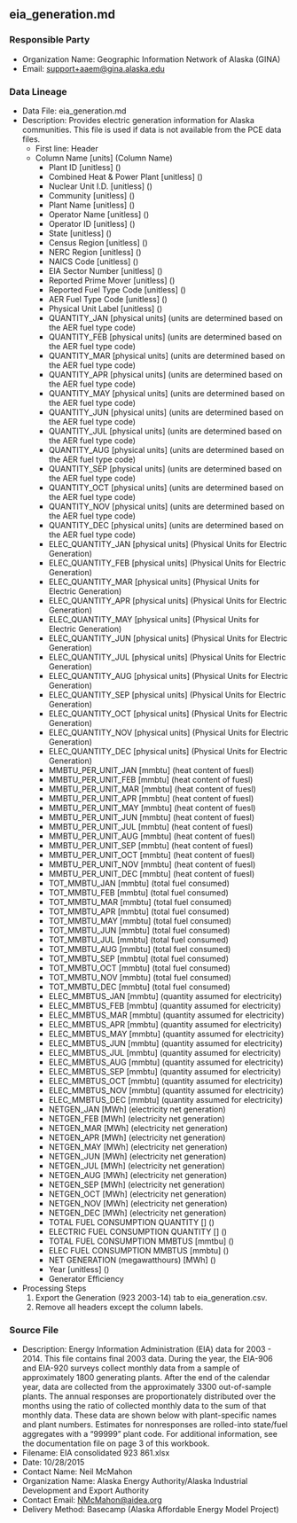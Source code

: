 ## eia_generation.md

### Responsible Party
  * Organization Name: Geographic Information Network of Alaska (GINA)
  * Email: support+aaem@gina.alaska.edu

### Data Lineage
  * Data File: eia_generation.md
  * Description: Provides electric generation information for Alaska communities. This file is used if data is not available from the PCE data files.  
    * First line: Header
    * Column Name [units] (Column Name)
      * Plant ID [unitless] ()
      * Combined Heat & Power Plant [unitless] ()
      * Nuclear Unit I.D. [unitless] ()
      * Community [unitless] ()
      * Plant Name [unitless] ()
      * Operator Name [unitless] ()
      * Operator ID [unitless] ()
      * State [unitless] ()
      * Census Region [unitless] ()
      * NERC Region [unitless] ()
      * NAICS Code [unitless] ()
      * EIA Sector Number [unitless] ()
      * Reported Prime Mover [unitless] ()
      * Reported Fuel Type Code [unitless] ()
      * AER Fuel Type Code [unitless] ()
      * Physical Unit Label [unitless] ()
      * QUANTITY_JAN [physical units] (units are determined based on the AER fuel type code)
      * QUANTITY_FEB [physical units] (units are determined based on the AER fuel type code)
      * QUANTITY_MAR [physical units] (units are determined based on the AER fuel type code)
      * QUANTITY_APR [physical units] (units are determined based on the AER fuel type code)
      * QUANTITY_MAY [physical units] (units are determined based on the AER fuel type code)
      * QUANTITY_JUN [physical units] (units are determined based on the AER fuel type code)
      * QUANTITY_JUL [physical units] (units are determined based on the AER fuel type code)
      * QUANTITY_AUG [physical units] (units are determined based on the AER fuel type code)
      * QUANTITY_SEP [physical units] (units are determined based on the AER fuel type code)
      * QUANTITY_OCT [physical units] (units are determined based on the AER fuel type code)
      * QUANTITY_NOV [physical units] (units are determined based on the AER fuel type code)
      * QUANTITY_DEC [physical units] (units are determined based on the AER fuel type code)
      * ELEC_QUANTITY_JAN [physical units] (Physical Units for Electric Generation)
      * ELEC_QUANTITY_FEB [physical units] (Physical Units for Electric Generation)
      * ELEC_QUANTITY_MAR [physical units] (Physical Units for Electric Generation)
      * ELEC_QUANTITY_APR [physical units] (Physical Units for Electric Generation)
      * ELEC_QUANTITY_MAY [physical units] (Physical Units for Electric Generation)
      * ELEC_QUANTITY_JUN [physical units] (Physical Units for Electric Generation)
      * ELEC_QUANTITY_JUL [physical units] (Physical Units for Electric Generation)
      * ELEC_QUANTITY_AUG [physical units] (Physical Units for Electric Generation)
      * ELEC_QUANTITY_SEP [physical units] (Physical Units for Electric Generation)
      * ELEC_QUANTITY_OCT [physical units] (Physical Units for Electric Generation)
      * ELEC_QUANTITY_NOV [physical units] (Physical Units for Electric Generation)
      * ELEC_QUANTITY_DEC [physical units] (Physical Units for Electric Generation)
      * MMBTU_PER_UNIT_JAN [mmbtu] (heat content of fuesl)
      * MMBTU_PER_UNIT_FEB [mmbtu] (heat content of fuesl)
      * MMBTU_PER_UNIT_MAR [mmbtu] (heat content of fuesl)
      * MMBTU_PER_UNIT_APR [mmbtu] (heat content of fuesl)
      * MMBTU_PER_UNIT_MAY [mmbtu] (heat content of fuesl)
      * MMBTU_PER_UNIT_JUN [mmbtu] (heat content of fuesl)
      * MMBTU_PER_UNIT_JUL [mmbtu] (heat content of fuesl)
      * MMBTU_PER_UNIT_AUG [mmbtu] (heat content of fuesl)
      * MMBTU_PER_UNIT_SEP [mmbtu] (heat content of fuesl)
      * MMBTU_PER_UNIT_OCT [mmbtu] (heat content of fuesl)
      * MMBTU_PER_UNIT_NOV [mmbtu] (heat content of fuesl)
      * MMBTU_PER_UNIT_DEC [mmbtu] (heat content of fuesl)
      * TOT_MMBTU_JAN [mmbtu] (total fuel consumed)
      * TOT_MMBTU_FEB [mmbtu] (total fuel consumed)
      * TOT_MMBTU_MAR [mmbtu] (total fuel consumed)
      * TOT_MMBTU_APR [mmbtu] (total fuel consumed)
      * TOT_MMBTU_MAY [mmbtu] (total fuel consumed)
      * TOT_MMBTU_JUN [mmbtu] (total fuel consumed)
      * TOT_MMBTU_JUL [mmbtu] (total fuel consumed)
      * TOT_MMBTU_AUG [mmbtu] (total fuel consumed)
      * TOT_MMBTU_SEP [mmbtu] (total fuel consumed)
      * TOT_MMBTU_OCT [mmbtu] (total fuel consumed)
      * TOT_MMBTU_NOV [mmbtu] (total fuel consumed)
      * TOT_MMBTU_DEC [mmbtu] (total fuel consumed)
      * ELEC_MMBTUS_JAN [mmbtu] (quantity assumed for electricity)
      * ELEC_MMBTUS_FEB [mmbtu] (quantity assumed for electricity)
      * ELEC_MMBTUS_MAR [mmbtu] (quantity assumed for electricity)
      * ELEC_MMBTUS_APR [mmbtu] (quantity assumed for electricity)
      * ELEC_MMBTUS_MAY [mmbtu] (quantity assumed for electricity)
      * ELEC_MMBTUS_JUN [mmbtu] (quantity assumed for electricity)
      * ELEC_MMBTUS_JUL [mmbtu] (quantity assumed for electricity)
      * ELEC_MMBTUS_AUG [mmbtu] (quantity assumed for electricity)
      * ELEC_MMBTUS_SEP [mmbtu] (quantity assumed for electricity)
      * ELEC_MMBTUS_OCT [mmbtu] (quantity assumed for electricity)
      * ELEC_MMBTUS_NOV [mmbtu] (quantity assumed for electricity)
      * ELEC_MMBTUS_DEC [mmbtu] (quantity assumed for electricity)
      * NETGEN_JAN [MWh] (electricity net generation)
      * NETGEN_FEB [MWh] (electricity net generation)
      * NETGEN_MAR [MWh] (electricity net generation)
      * NETGEN_APR [MWh] (electricity net generation)
      * NETGEN_MAY [MWh] (electricity net generation)
      * NETGEN_JUN [MWh] (electricity net generation)
      * NETGEN_JUL [MWh] (electricity net generation)
      * NETGEN_AUG [MWh] (electricity net generation)
      * NETGEN_SEP [MWh] (electricity net generation)
      * NETGEN_OCT [MWh] (electricity net generation)
      * NETGEN_NOV [MWh] (electricity net generation)
      * NETGEN_DEC [MWh] (electricity net generation)
      * TOTAL FUEL CONSUMPTION QUANTITY [] ()
      * ELECTRIC FUEL CONSUMPTION QUANTITY [] ()
      * TOTAL FUEL CONSUMPTION MMBTUS [mmtbu] ()
      * ELEC FUEL CONSUMPTION MMBTUS [mmbtu] ()
      * NET GENERATION (megawatthours) [MWh] ()
      * Year [unitless] ()
      * Generator Efficiency
  * Processing Steps
    1. Export the Generation (923 2003-14) tab to eia_generation.csv.
    2. Remove all headers except the column labels.

### Source File
  * Description: Energy Information Administration (EIA) data for 2003 - 2014. This file contains final 2003 data.  During the year, the EIA-906 and EIA-920 surveys collect monthly data from a sample of approximately 1800 generating plants.   After the end of the calendar year, data are collected from the approximately 3300 out-of-sample plants.  The annual responses are proportionately distributed over the months using the ratio of collected monthly data to the sum of that monthly data.  These data are shown below with plant-specific names and plant numbers.  Estimates for nonresponses are rolled-into state/fuel aggregates with a “99999” plant code.  For additional information, see the documentation file on page 3 of this workbook.
  * Filename: EIA consolidated 923 861.xlsx
  * Date: 10/28/2015
  * Contact Name: Neil McMahon
  * Organization Name: Alaska Energy Authority/Alaska Industrial Development and Export Authority
  * Contact Email: NMcMahon@aidea.org
  * Delivery Method: Basecamp (Alaska Affordable Energy Model Project)
